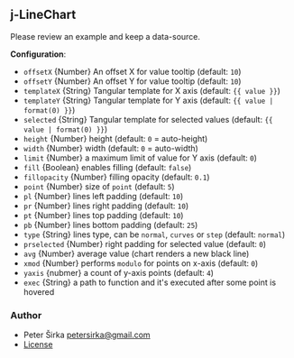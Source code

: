 ## j-LineChart

Please review an example and keep a data-source.

__Configuration__:

- `offsetX` {Number} An offset X for value tooltip (default: `10`)
- `offsetY` {Number} An offset Y for value tooltip (default: `10`)
- `templateX` {String} Tangular template for X axis (default: `{{ value }}`)
- `templateY` {String} Tangular template for Y axis (default: `{{ value | format(0) }}`)
- `selected` {String} Tangular template for selected values (default: `{{ value | format(0) }}`)
- `height` {Number} height (default: `0` = auto-height)
- `width` {Number} width (default: `0` = auto-width)
- `limit` {Number} a maximum limit of value for Y axis (default: `0`)
- `fill` {Boolean} enables filling (default: `false`)
- `fillopacity` {Number} filling opacity (default: `0.1`)
- `point` {Number} size of `point` (default: `5`)
- `pl` {Number} lines left padding (default: `10`)
- `pr` {Number} lines right padding (default: `10`)
- `pt` {Number} lines top padding (default: `10`)
- `pb` {Number} lines bottom padding (default: `25`)
- `type` {String} lines type, can be `normal`, `curves` or `step` (default: `normal`)
- `prselected` {Number} right padding for selected value (default: `0`)
- `avg` {Number} average value (chart renders a new black line)
- `xmod` {Number} performs `modulo` for points on x-axis (default: `0`)
- `yaxis` {nubmer} a count of y-axis points (default: `4`)
- `exec` {String} a path to function and it's executed after some point is hovered

### Author

- Peter Širka <petersirka@gmail.com>
- [License](https://www.totaljs.com/license/)